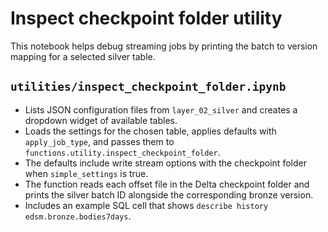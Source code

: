 # Inspect checkpoint folder utility

This notebook helps debug streaming jobs by printing the batch to version mapping for a selected silver table.

## `utilities/inspect_checkpoint_folder.ipynb`

- Lists JSON configuration files from `layer_02_silver` and creates a dropdown widget of available tables.
- Loads the settings for the chosen table, applies defaults with `apply_job_type`, and passes them to `functions.utility.inspect_checkpoint_folder`.
- The defaults include write stream options with the checkpoint folder when `simple_settings` is true.
- The function reads each offset file in the Delta checkpoint folder and prints the silver batch ID alongside the corresponding bronze version.
- Includes an example SQL cell that shows `describe history edsm.bronze.bodies7days`.

